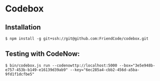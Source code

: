 # Codebox

## Installation

```
$ npm install -g git+ssh://git@github.com:FriendCode/codebox.git
```

## Testing with CodeNow:

```
$ bin/codebox.js run --codenowttp://localhost:5000 --box="3e5e948b-e757-453b-b149-e16139d39ab9" --key="6ec285a4-cbb2-456d-a5ba-9fd1f1dcfbe5"
```
